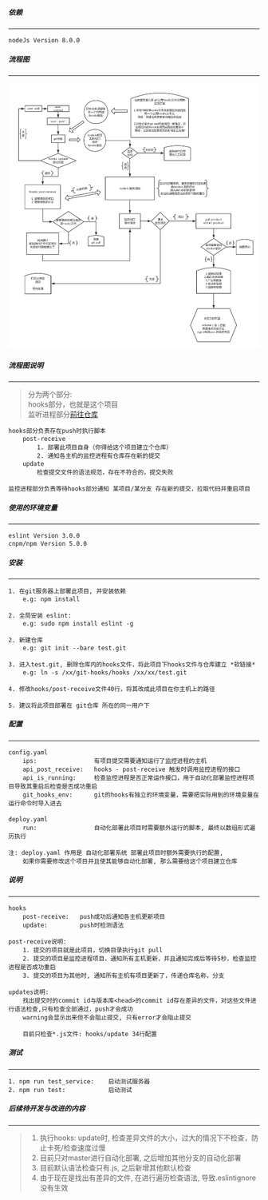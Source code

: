 ##### 依赖
----
    nodeJs Version 8.0.0


##### 流程图
----
![流程图](https://github.com/huoxuhuoxu/git-hooks/blob/master/resources/nodeJs%E5%AE%9E%E7%8E%B0Git%E5%88%86%E5%B8%83%E5%BC%8F%E8%87%AA%E5%8A%A8%E5%8C%96%E9%83%A8%E7%BD%B2%E7%B3%BB%E7%BB%9F.png "Node.js Git分布式自动化部署系统 流程图")


##### 流程图说明
----
>   分为两个部分:   
>   hooks部分，也就是这个项目   
>   监听进程部分[前往仓库](https://github.com/huoxuhuoxu/hooks-service "监控进程部分仓库")

    hooks部分负责存在push时执行脚本
        post-receive 
            1. 部署此项目自身（你得给这个项目建立个仓库）
            2. 通知各主机的监控进程有仓库存在新的提交
        update
            检查提交文件的语法规范，存在不符合的，提交失败
    
    监控进程部分负责等待hooks部分通知 某项目/某分支 存在新的提交，拉取代码并重启项目



##### 使用的环境变量
----
    eslint Version 3.0.0
    cnpm/npm Version 5.0.0



##### 安装
----
    1. 在git服务器上部署此项目, 并安装依赖
        e.g: npm install

    2. 全局安装 eslint: 
        e.g: sudo npm install eslint -g

    2. 新建仓库 
        e.g: git init --bare test.git

    3. 进入test.git, 删除仓库内的hooks文件，将此项目下hooks文件与仓库建立 *软链接* 
        e.g: ln -s /xx/git-hooks/hooks /xx/xx/test.git

    4. 修改hooks/post-receive文件40行，将其改成此项目在你主机上的路径

    5. 建议将此项目部署在 git仓库 所在的同一用户下


##### 配置
----
    config.yaml
        ips:                有项目提交需要通知运行了监控进程的主机
        api_post_receive:   hooks - post-receive 触发时调用监控进程的接口
        api_is_running:     检查监控进程是否正常运作接口，用于自动化部署监控进程项目导致其重启后检查是否成功重启
        git_hooks_env:      git的hooks有独立的环境变量，需要把实际用到的环境变量在运行命令时导入进去

    deploy.yaml
        run:                自动化部署此项目时需要额外运行的脚本, 最终以数组形式遍历执行

    注: deploy.yaml 作用是 自动化部署系统 部署此项目时额外需要执行的配置, 
        如果你需要修改这个项目并且使其能够自动化部署, 那么需要给这个项目建立仓库


##### 说明
----
    hooks
        post-receive:   push成功后通知各主机更新项目
        update:         push时检测语法

    post-receive说明:
        1. 提交的项目就是此项目，切换目录执行git pull
        2. 提交的项目是监控进程项目，通知所有主机更新，并且通知完成后等待5秒，检查监控进程是否成功重启
        3. 提交的项目为其他时, 通知所有主机有项目更新了，传递仓库名称，分支

    updates说明:
        找出提交时的commit id与版本库<head>的commit id存在差异的文件，对这些文件进行语法检查,只有检查全部通过，push才会成功
        warning会显示出来但不会阻止提交, 只有error才会阻止提交

        目前只检查*.js文件: hooks/update 34行配置




##### 测试
----

    1. npm run test_service:    启动测试服务器
    2. npm run test:            启动测试


##### 后续待开发与改进的内容
----
> 1.  执行hooks: update时, 检查差异文件的大小，过大的情况下不检查，防止卡死/检查速度过慢
> 2.  目前只对master进行自动化部署, 之后增加其他分支的自动化部署
> 3.  目前默认语法检查只有.js, 之后新增其他默认检查
> 4.  由于现在是找出有差异的文件, 在进行遍历检查语法, 导致.eslintignore没有生效

